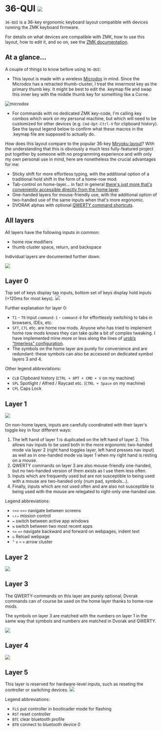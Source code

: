# 36-QUI ![](images/question-mark.png)

`36-QUI` is a 36-key ergonomic keyboard layout compatible with devices running the ZMK keyboard firmware.

For details on what devices are compatible with ZMK, how to use this layout, how to edit it, and so on, see the [ZMK documentation](https://zmk.dev/docs).


## At a glance…

A couple of things to know before using `36-QUI`:

- This layout is made with a wireless [Microdox](https://boardsource.xyz/store/5f2e7e4a2902de7151494f92) in mind. Since the Microdox has a retracted thumb-cluster, I treat the innermost key as the primary thumb key. It might be best to edit the .keymap file and swap this inner key with the middle thumb key for something like a Corne.

![microdox](images/microdox-bud.svg)

- For commands with no dedicated ZMK key-code, I'm calling key combos which work on my personal machine, but which will need to be customized for other devices (e.g. `Cmd-Opt-Ctrl-V` for clipboard history). See the layout legend below to confirm what these macros in the .keymap file are supposed to actually do.

How does this layout compare to the popular 36-key [Miryoku layout](https://github.com/manna-harbour/miryoku/tree/master/docs/reference)? With the understanding that this is obviously a much less fully-featured project put together by someone with no programming experience and with only my own personal use in mind, here are nonetheless the crucial advantages for me: 

  - Sticky shift for more effortless typing, with the additional option of a traditional hold shift in the form of a home-row mod.
  - Tab-control on home-layer… in fact in general [there's just more that's conveniently accessible directly from the home layer](#layer-0).
  - One-handed layers for mouse-friendly use, with the additional option of two-handed use of the same inputs when that's more ergonomic.
  - DVORAK alphas with optional [QWERTY command shortcuts](#layer-3).

## All layers

All layers have the following inputs in common:

- home row modifiers
- thumb cluster space, return, and backspace

Individual layers are documented further down.

![](images/all-layers.svg)


## Layer 0

Top set of keys display tap inputs, bottom set of keys display hold inputs (+120ms for most keys).
![](images/00.svg)

Further explanation for layer 0:

- `T1` - `T0` input `command-1` - `command-0` for effortlessly switching to tabs in browsers, IDEs, etc.
- `SFT`, `CTL` etc. are home row mods. Anyone who has tried to implement home row mods knows they can take quite a bit of complex tweaking. I have implemented mine more or less along the lines of [urob’s “timerless” configuration](https://github.com/urob/zmk-config#timeless-homerow-mods).
- The symbols on the home layer are purely for convenience and are redundant: these symbols can also be accessed on dedicated symbol layers 3 and 4.

Other legend abbreviations:

- `CLB` Clipboard history (`CTRL + OPT + CMD + V` on my machine)
- `SPL` Spotlight / Alfred / Raycast etc. (`CTRL + Space` on my machine)
- `CPL` Caps Lock

## Layer 1

![](images/1.svg)

On non-home layers, inputs are carefully coordinated with their layer's toggle key in four different ways:

1. The left hand of layer 1 is duplicated on the left hand of layer 2. This allows nav inputs to be used both in the more ergonomic two-handed mode via layer 2 (right hand toggles layer, left hand presses nav input) as well as in one-handed mode via layer 1 when my right hand is resting on a mouse.
2. QWERTY commands on layer 3 are also mouse-friendly one-handed, but no two-handed version of them exists as I use them less often.
3. Inputs which are frequently used but are not susceptible to being used with a mouse are two-handed only (num pad, symbols…).
4. Finally, inputs which are not used often and are also not susceptible to being used with the mouse are relegated to right-only one-handed use.

Legend abbreviations:

- `<<<`  `>>>` navigate between screens
- `↖↑↗` mission control
- `↔` switch between active app windows
- `⇆` switch between two most recent apps
- `<=` `=>` navigate backward and forward on webpages, indent text
- `↻` Reload webpage
- `^` `v` `<` `>` arrow cluster

## Layer 2

![](images/2.svg)

## Layer 3

The QWERTY-commands on this layer are purely optional; Dvorak commands can of course be used on the home layer thanks to home-row mods.

The symbols on layer 3 are matched with the numbers on layer 1 in the same way that symbols and numbers are matched in Dvorak and QWERTY.

![](images/3.svg)


## Layer 4

![](images/4.svg)

## Layer 5

This layer is reserved for hardware-level inputs, such as reseting the controller or switching devices.
![](images/5.svg)

Legend abbreviations:

- `FLS` put controller in bootloader mode for flashing
- `RST` reset controller
- `BTC` clear bluetooth profile
- `BT0` connect to bluetooth device 0